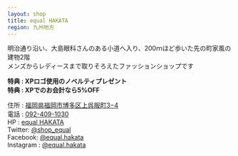 ```yaml
---
layout: shop
title: equal HAKATA
region: 九州地方
---
```


明治通り沿い、大島眼科さんのある小道へ入り、200ｍほど歩いた先の町家風の建物2階  
メンズからレディースまで取りそろえたファッションショップです  

**特典 : XPロゴ使用のノベルティプレゼント**  
**特典 : XPでのお会計なら5%OFF**  

住所 : [福岡県福岡市博多区上呉服町3−4](https://www.google.co.jp/maps/place/equal+HAKATA/@33.5973208,130.41237,15z/data=!4m2!3m1!1s0x0:0xf2f35e443faaf570?sa=X&ved=0ahUKEwiprYKUsOvYAhWCWrwKHdnnAoIQ_BIIczAK)  
電話 : <a href="tel:">092-409-1030</a>  
HP : [equal HAKATA](https://www.exprimo.jp/)  
Twitter: [@shop_equal](https://twitter.com/shop_equal)  
Facebook: [@equal.hakata](https://www.facebook.com/equal.hakata)  
Instagram : [@equal.hakata](https://www.instagram.com/equal.hakata/)  
